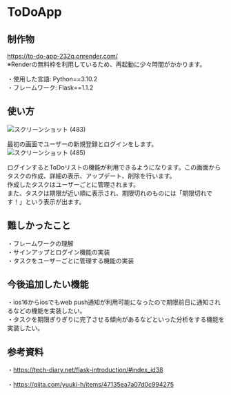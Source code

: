 # ToDoApp
## 制作物
https://to-do-app-232q.onrender.com/  
※Renderの無料枠を利用しているため、再起動に少々時間がかかります。

・使用した言語: Python==3.10.2  
・フレームワーク: Flask==1.1.2   

## 使い方
![スクリーンショット (483)](https://user-images.githubusercontent.com/102280498/232302394-52ec23ea-8b9a-468d-853d-8668ce1f0b98.png)

最初の画面でユーザーの新規登録とログインをします。
![スクリーンショット (485)](https://user-images.githubusercontent.com/102280498/232302559-6780273d-e591-4959-832a-87eea9002612.png)

ログインするとToDoリストの機能が利用できるようになります。この画面からタスクの作成、詳細の表示、アップデート、削除を行います。    
作成したタスクはユーザーごとに管理されます。  
また、タスクは期限が近い順に表示され、期限切れのものには「期限切れです！」という表示が出ます。

## 難しかったこと
・フレームワークの理解  
・サインアップとログイン機能の実装  
・タスクをユーザーごとに管理する機能の実装 

## 今後追加したい機能
・ios16からiosでもweb push通知が利用可能になったので期限前日に通知されるなどの機能を実装したい。  
・タスクを期限ぎりぎりに完了させる傾向があるなどといった分析をする機能を実装したい。  

## 参考資料
・https://tech-diary.net/flask-introduction/#index_id38  

・https://qiita.com/yuuki-h/items/47135ea7a07d0c994275
